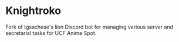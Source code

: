 # Knightroko
Fork of tgsachese's lion Discord bot for managing various server and secretarial tasks for UCF Anime Spot.
